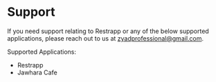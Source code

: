 # Support

If you need support relating to Restrapp or any of the below supported applications, please reach out to us at zyadprofessional@gmail.com.

Supported Applications:
- Restrapp
- Jawhara Cafe

